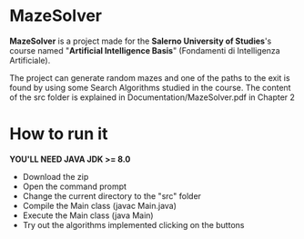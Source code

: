 # MazeSolver
**MazeSolver** is a project made for the **Salerno University of Studies**'s course named "**Artificial Intelligence Basis**" (Fondamenti di Intelligenza Artificiale).

The project can generate random mazes and one of the paths to the exit is found by using some Search Algorithms studied in the course.
The content of the src folder is explained in Documentation/MazeSolver.pdf in Chapter 2

# How to run it
**YOU'LL NEED JAVA JDK >= 8.0**

* Download the zip
* Open the command prompt
* Change the current directory to the "src" folder 
* Compile the Main class (javac Main.java)
* Execute the Main class (java Main)
* Try out the algorithms implemented clicking on the buttons

